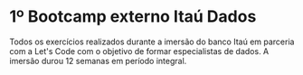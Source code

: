 # 1º Bootcamp externo Itaú Dados

Todos os exercícios realizados durante a imersão do banco Itaú em parceria com a Let's Code com o objetivo de formar especialistas de dados. A imersão durou 12 semanas em período integral. 